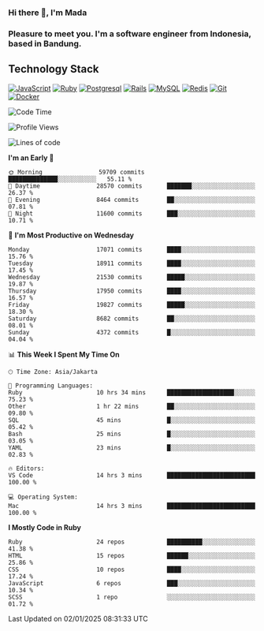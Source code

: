 ### Hi there 👋, I'm Mada
### Pleasure to meet you. I'm a software engineer from Indonesia, based in Bandung.

## Technology Stack

[![JavaScript](https://img.shields.io/badge/-JavaScript-%23F7DF1C?style=flat-square&logo=javascript&logoColor=000000&labelColor=%23F7DF1C&color=%23FFCE5A)](https://www.javascript.com/)
[![Ruby](https://img.shields.io/badge/Ruby-CC342D?style=flat-square&logo=ruby&logoColor=white)](https://www.ruby-lang.org/en/)
[![Postgresql](https://img.shields.io/badge/PostgreSQL-316192?style=flat-square&logo=postgresql&logoColor=ffffff)](https://www.postgresql.org/)
[![Rails](https://img.shields.io/badge/Ruby_on_Rails-CC0000?style=flat-square&logo=ruby-on-rails&logoColor=white)](https://rubyonrails.org/)
[![MySQL](https://img.shields.io/badge/-MySQL-4479A1?style=flat-square&logo=MySQL&logoColor=ffffff)](https://www.mysql.com/)
[![Redis](https://img.shields.io/badge/-Redis-DC382D?style=flat-square&logo=Redis&logoColor=ffffff)](https://redis.io/)
[![Git](https://img.shields.io/badge/-Git-%23F05032?style=flat-square&logo=git&logoColor=%23ffffff)](https://git-scm.com/)
[![Docker](https://img.shields.io/badge/-Docker-2496ED?style=flat-square&logo=docker&logoColor=ffffff)](https://www.docker.com/)
<!--
**madaarya/madaarya** is a ✨ _special_ ✨ repository because its `README.md` (this file) appears on your GitHub profile.

Here are some ideas to get you started:

- 🔭 I’m currently working on ...
- 🌱 I’m currently learning ...
- 👯 I’m looking to collaborate on ...
- 🤔 I’m looking for help with ...
- 💬 Ask me about ...
- 📫 How to reach me: ...
- 😄 Pronouns: ...
- ⚡ Fun fact: ...
-->
<!--START_SECTION:waka-->
![Code Time](http://img.shields.io/badge/Code%20Time-6%2C869%20hrs%2019%20mins-blue)

![Profile Views](http://img.shields.io/badge/Profile%20Views-0-blue)

![Lines of code](https://img.shields.io/badge/From%20Hello%20World%20I%27ve%20Written-46.0%20million%20lines%20of%20code-blue)

**I'm an Early 🐤** 

```text
🌞 Morning                59709 commits       ██████████████░░░░░░░░░░░   55.11 % 
🌆 Daytime                28570 commits       ███████░░░░░░░░░░░░░░░░░░   26.37 % 
🌃 Evening                8464 commits        ██░░░░░░░░░░░░░░░░░░░░░░░   07.81 % 
🌙 Night                  11600 commits       ███░░░░░░░░░░░░░░░░░░░░░░   10.71 % 
```
📅 **I'm Most Productive on Wednesday** 

```text
Monday                   17071 commits       ████░░░░░░░░░░░░░░░░░░░░░   15.76 % 
Tuesday                  18911 commits       ████░░░░░░░░░░░░░░░░░░░░░   17.45 % 
Wednesday                21530 commits       █████░░░░░░░░░░░░░░░░░░░░   19.87 % 
Thursday                 17950 commits       ████░░░░░░░░░░░░░░░░░░░░░   16.57 % 
Friday                   19827 commits       █████░░░░░░░░░░░░░░░░░░░░   18.30 % 
Saturday                 8682 commits        ██░░░░░░░░░░░░░░░░░░░░░░░   08.01 % 
Sunday                   4372 commits        █░░░░░░░░░░░░░░░░░░░░░░░░   04.04 % 
```


📊 **This Week I Spent My Time On** 

```text
🕑︎ Time Zone: Asia/Jakarta

💬 Programming Languages: 
Ruby                     10 hrs 34 mins      ███████████████████░░░░░░   75.23 % 
Other                    1 hr 22 mins        ██░░░░░░░░░░░░░░░░░░░░░░░   09.80 % 
SQL                      45 mins             █░░░░░░░░░░░░░░░░░░░░░░░░   05.42 % 
Bash                     25 mins             █░░░░░░░░░░░░░░░░░░░░░░░░   03.05 % 
YAML                     23 mins             █░░░░░░░░░░░░░░░░░░░░░░░░   02.83 % 

🔥 Editors: 
VS Code                  14 hrs 3 mins       █████████████████████████   100.00 % 

💻 Operating System: 
Mac                      14 hrs 3 mins       █████████████████████████   100.00 % 
```

**I Mostly Code in Ruby** 

```text
Ruby                     24 repos            ██████████░░░░░░░░░░░░░░░   41.38 % 
HTML                     15 repos            ██████░░░░░░░░░░░░░░░░░░░   25.86 % 
CSS                      10 repos            ████░░░░░░░░░░░░░░░░░░░░░   17.24 % 
JavaScript               6 repos             ███░░░░░░░░░░░░░░░░░░░░░░   10.34 % 
SCSS                     1 repo              ░░░░░░░░░░░░░░░░░░░░░░░░░   01.72 % 
```




 Last Updated on 02/01/2025 08:31:33 UTC
<!--END_SECTION:waka-->
